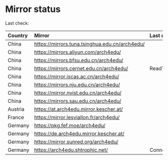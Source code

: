 <script src="./time.js"></script>
# Mirror status
Last check: <script type="text/javascript">localize(1753176750.2814596);</script>

|Country|Mirror|Last update|
|:------|:-----|:----------|
|China|https://mirrors.tuna.tsinghua.edu.cn/arch4edu/|<script type="text/javascript">localize(1753167050);</script>|
|China|https://mirrors.aliyun.com/arch4edu/|<script type="text/javascript">localize(1753167050);</script>|
|China|https://mirrors.bfsu.edu.cn/arch4edu/|<script type="text/javascript">localize(1753124186);</script>|
|China|https://mirrors.cernet.edu.cn/arch4edu/|ReadTimeout|
|China|https://mirror.iscas.ac.cn/arch4edu/|<script type="text/javascript">localize(1753124186);</script>|
|China|https://mirrors.nju.edu.cn/arch4edu/|<script type="text/javascript">localize(1753124186);</script>|
|China|https://mirror.nyist.edu.cn/arch4edu/|<script type="text/javascript">localize(1753124186);</script>|
|China|https://mirrors.sau.edu.cn/arch4edu/|<script type="text/javascript">localize(1752994001);</script>|
|Austria|https://at.arch4edu.mirror.kescher.at/|<script type="text/javascript">localize(1753124186);</script>|
|France|https://mirror.lesviallon.fr/arch4edu/|<script type="text/javascript">localize(1753124186);</script>|
|Germany|https://pkg.fef.moe/arch4edu/|<script type="text/javascript">localize(1753124186);</script>|
|Germany|https://de.arch4edu.mirror.kescher.at/|<script type="text/javascript">localize(1753124186);</script>|
|Germany|https://mirror.sunred.org/arch4edu/|<script type="text/javascript">localize(1753124186);</script>|
|Germany|https://arch4edu.shtrophic.net/|ConnectionError|

<script src="./tablefilter/tablefilter.js"></script>
<script src="./table.js"></script>
